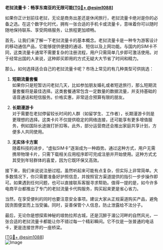 **老挝流量卡：畅享东南亚的无限可能[[TG💪+ @esim1088](https://t.me/s/esim1088)]**

如果你正计划前往老挝，无论是商务出差还是休闲旅行，老挝流量卡绝对是你的必备之选。在这个数字化时代，拥有一张合适的手机卡或流量卡，意味着你可以随时随地保持联系、享受网络服务，让旅程更加顺畅。

首先，让我们来了解一下老挝流量卡的基本概念。老挝流量卡是一种专为游客设计的移动通信产品，它能够提供便捷的通话、短信以及上网功能。与国内的SIM卡不同，这类流量卡通常不需要复杂的注册流程，用户只需简单几步即可激活使用。对于经常出国的人来说，这种即买即用的方式无疑大大节省了时间和精力。

那么，如何选择适合自己的老挝流量卡呢？市场上常见的有几种类型可供挑选：

1. **短期流量套餐**  
   如果你只是短暂访问老挝几天，比如参加朋友婚礼或者短途旅行，那么短期流量套餐将是最佳选择。这类套餐通常包含一定数量的数据流量，并支持基础的语音通话和短信服务。价格实惠，非常适合预算有限的朋友。

2. **长期漫游卡**  
   对于需要在老挝停留较长时间的人群（如留学生、工作者），长期漫游卡则是更理想的选择。这类卡片不仅提供稳定的网络连接，还可能享有更多增值服务，例如国际长途拨打折扣等。此外，部分运营商还会推出家庭共享计划，方便多人共同使用。

3. **无实体卡方案**  
   随着科技的进步，“虚拟SIM卡”逐渐成为一种趋势。通过这种方式，用户无需携带物理卡片，只需下载相关应用程序即可完成注册并开始使用。这种方式尤其受到年轻群体的喜爱，因为它既环保又高效。

接下来，我们来说说注册过程。虽然听起来可能有点复杂，但实际上非常简单。大多数情况下，你只需要准备好护照信息，并按照官方渠道提供的指引一步步操作即可。如果遇到任何问题，也可以直接联系客服寻求帮助。值得一提的是，如今许多电商平台都推出了专门的老挝流量卡代购服务，购买起来更是省心省力。

当然，在享受便利的同时也要注意安全事项。建议大家从正规渠道购买产品，避免因贪图便宜而上当受骗。同时，妥善保管个人信息，防止泄露给不法分子。

最后，无论你是想探索神秘的琅勃拉邦古城，还是沉醉于湄公河畔的自然风光，一张合适的老挝流量卡都能让你不错过每一个精彩瞬间。它不仅是一张普通的电话卡，更是连接世界的一座桥梁。

[[TG💪+ @esim1088](https://t.me/s/esim1088)]  
![Image](https://i.postimg.cc/4NQfJmqS/Snipaste-2025-05-13-00-14-12.png)